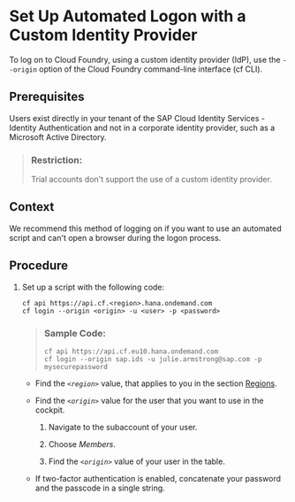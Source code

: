 <!-- loio98ec56a6dd4347b6ad466aaab19ded02 -->

# Set Up Automated Logon with a Custom Identity Provider

To log on to Cloud Foundry, using a custom identity provider \(IdP\), use the `--origin` option of the Cloud Foundry command-line interface \(cf CLI\).



<a name="loio98ec56a6dd4347b6ad466aaab19ded02__prereq_ifq_vn3_jlb"/>

## Prerequisites

Users exist directly in your tenant of the SAP Cloud Identity Services - Identity Authentication and not in a corporate identity provider, such as a Microsoft Active Directory.

> ### Restriction:  
> Trial accounts don't support the use of a custom identity provider.



## Context

We recommend this method of logging on if you want to use an automated script and can't open a browser during the logon process.



## Procedure

1.  Set up a script with the following code:

    ```
    cf api https://api.cf.<region>.hana.ondemand.com
    cf login --origin <origin> -u <user> -p <password>
    
    ```

    > ### Sample Code:  
    > ```
    > cf api https://api.cf.eu10.hana.ondemand.com
    > cf login --origin sap.ids -u julie.armstrong@sap.com -p mysecurepassword
    > 
    > ```

    -   Find the <code><i class="varname">&lt;region&gt;</i></code> value, that applies to you in the section [Regions](../10-concepts/regions-350356d.md).

    -   Find the <code><i class="varname">&lt;origin&gt;</i></code> value for the user that you want to use in the cockpit.

        1.  Navigate to the subaccount of your user.

        2.  Choose *Members*.

        3.  Find the <code><i class="varname">&lt;origin&gt;</i></code> value of your user in the table.


    -   If two-factor authentication is enabled, concatenate your password and the passcode in a single string.



